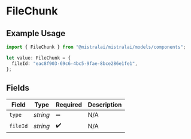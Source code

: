 # FileChunk

## Example Usage

```typescript
import { FileChunk } from "@mistralai/mistralai/models/components";

let value: FileChunk = {
  fileId: "eac8f903-69c6-4bc5-9fae-8bce286e1fe1",
};
```

## Fields

| Field              | Type               | Required           | Description        |
| ------------------ | ------------------ | ------------------ | ------------------ |
| `type`             | *string*           | :heavy_minus_sign: | N/A                |
| `fileId`           | *string*           | :heavy_check_mark: | N/A                |